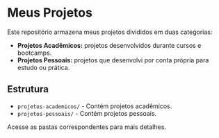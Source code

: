 # Meus Projetos

Este repositório armazena meus projetos divididos em duas categorias:

- **Projetos Acadêmicos:** projetos desenvolvidos durante cursos e bootcamps.
- **Projetos Pessoais:** projetos que desenvolvi por conta própria para estudo ou prática.

## Estrutura

- `projetos-academicos/` - Contém projetos acadêmicos.
- `projetos-pessoais/` - Contém projetos pessoais.

Acesse as pastas correspondentes para mais detalhes.

